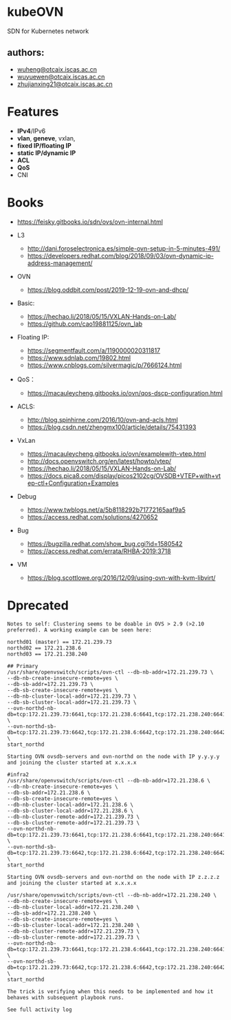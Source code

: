 # kubeOVN

SDN for Kubernetes network

## authors:

- wuheng@otcaix.iscas.ac.cn
- wuyuewen@otcaix.iscas.ac.cn
- zhujianxing21@otcaix.iscas.ac.cn

# Features

- **IPv4**/IPv6
- **vlan**, **geneve**, vxlan, 
- **fixed IP/floating IP**
- **static IP/dynamic IP**
- **ACL**
- **QoS**
- CNI

# Books

- https://feisky.gitbooks.io/sdn/ovs/ovn-internal.html

- L3
  - http://dani.foroselectronica.es/simple-ovn-setup-in-5-minutes-491/
  - https://developers.redhat.com/blog/2018/09/03/ovn-dynamic-ip-address-management/

- OVN
  - https://blog.oddbit.com/post/2019-12-19-ovn-and-dhcp/

- Basic:
  - https://hechao.li/2018/05/15/VXLAN-Hands-on-Lab/
  - https://github.com/cao19881125/ovn_lab

- Floating IP:
  - https://segmentfault.com/a/1190000020311817
  - https://www.sdnlab.com/19802.html
  - https://www.cnblogs.com/silvermagic/p/7666124.html

- QoS：
  - https://macauleycheng.gitbooks.io/ovn/qos-dscp-configuration.html

- ACLS:
  - http://blog.spinhirne.com/2016/10/ovn-and-acls.html
  - https://blog.csdn.net/zhengmx100/article/details/75431393

- VxLan
  - https://macauleycheng.gitbooks.io/ovn/examplewith-vtep.html
  - http://docs.openvswitch.org/en/latest/howto/vtep/
  - https://hechao.li/2018/05/15/VXLAN-Hands-on-Lab/
  - https://docs.pica8.com/display/picos2102cg/OVSDB+VTEP+with+vtep-ctl+Configuration+Examples
  
- Debug
  - https://www.twblogs.net/a/5b8118292b71772165aaf9a5
  - https://access.redhat.com/solutions/4270652 
 
- Bug
  - https://bugzilla.redhat.com/show_bug.cgi?id=1580542
  - https://access.redhat.com/errata/RHBA-2019:3718

- VM
  - https://blog.scottlowe.org/2016/12/09/using-ovn-with-kvm-libvirt/

# Dprecated

```
Notes to self: Clustering seems to be doable in OVS > 2.9 (>2.10 preferred). A working example can be seen here:

northd01 (master) == 172.21.239.73
northd02 == 172.21.238.6
northd03 == 172.21.238.240

## Primary
/usr/share/openvswitch/scripts/ovn-ctl --db-nb-addr=172.21.239.73 \
--db-nb-create-insecure-remote=yes \
--db-sb-addr=172.21.239.73 \
--db-sb-create-insecure-remote=yes \
--db-nb-cluster-local-addr=172.21.239.73 \
--db-sb-cluster-local-addr=172.21.239.73 \
--ovn-northd-nb-db=tcp:172.21.239.73:6641,tcp:172.21.238.6:6641,tcp:172.21.238.240:6641 \
--ovn-northd-sb-db=tcp:172.21.239.73:6642,tcp:172.21.238.6:6642,tcp:172.21.238.240:6642 \
start_northd

Starting OVN ovsdb-servers and ovn-northd on the node with IP y.y.y.y and joining the cluster started at x.x.x.x

#infra2
/usr/share/openvswitch/scripts/ovn-ctl --db-nb-addr=172.21.238.6 \
--db-nb-create-insecure-remote=yes \
--db-sb-addr=172.21.238.6 \
--db-sb-create-insecure-remote=yes \
--db-nb-cluster-local-addr=172.21.238.6 \
--db-sb-cluster-local-addr=172.21.238.6 \
--db-nb-cluster-remote-addr=172.21.239.73 \
--db-sb-cluster-remote-addr=172.21.239.73 \
--ovn-northd-nb-db=tcp:172.21.239.73:6641,tcp:172.21.238.6:6641,tcp:172.21.238.240:6641 \
--ovn-northd-sb-db=tcp:172.21.239.73:6642,tcp:172.21.238.6:6642,tcp:172.21.238.240:6642 \
start_northd

Starting OVN ovsdb-servers and ovn-northd on the node with IP z.z.z.z and joining the cluster started at x.x.x.x

/usr/share/openvswitch/scripts/ovn-ctl --db-nb-addr=172.21.238.240 \
--db-nb-create-insecure-remote=yes \
--db-nb-cluster-local-addr=172.21.238.240 \
--db-sb-addr=172.21.238.240 \
--db-sb-create-insecure-remote=yes \
--db-sb-cluster-local-addr=172.21.238.240 \
--db-nb-cluster-remote-addr=172.21.239.73 \
--db-sb-cluster-remote-addr=172.21.239.73 \
--ovn-northd-nb-db=tcp:172.21.239.73:6641,tcp:172.21.238.6:6641,tcp:172.21.238.240:6641 \
--ovn-northd-sb-db=tcp:172.21.239.73:6642,tcp:172.21.238.6:6642,tcp:172.21.238.240:6642 \
start_northd

The trick is verifying when this needs to be implemented and how it behaves with subsequent playbook runs.

See full activity log
```